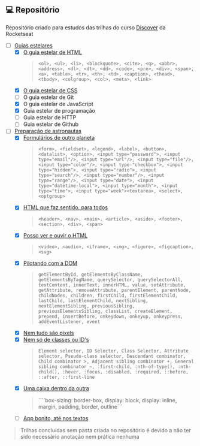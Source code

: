 ## 💻 Repositório

Repositório criado para estudos das trilhas do curso [Discover](https://app.rocketseat.com.br/discover) da Rocketseat

- [ ] [Guias estelares](https://github.com/FelipeBrenner/discover/tree/main/guias-estelares)
    - [x] [O guia estelar de HTML](https://github.com/FelipeBrenner/discover/tree/main/guias-estelares/1-o-guia-estelar-de-html)
        >```<ol>, <ul>, <li>, <blockquote>, <cite>, <q>, <abbr>, <address>, <dl>, <dt>, <dd>, <code>, <pre>, <div>, <span>, <a>, <table>, <tr>, <th>, <td>, <caption>, <thead>, <tbody>, <colgroup>, <col>, <meta>, <link>```
    - [x] [O guia estelar de CSS](https://github.com/FelipeBrenner/discover/tree/main/guias-estelares/2-o-guia-estelar-de-css)
    - [ ] O guia estelar de Git
    - [x] O guia estelar de JavaScript
    - [x] Guia estelar de programação
    - [ ] Guia estelar de HTTP
    - [ ] Guia estelar de Github
- [ ] [Preparação de astronautas](https://github.com/FelipeBrenner/discover/tree/main/preparacao-de-astronautas/)
    - [x] [Formulários de outro planeta](https://github.com/FelipeBrenner/discover/tree/main/preparacao-de-astronautas/1-formularios-de-outro-planeta)
        >```<form>, <fieldset>, <legend>, <label>, <button>, <datalist>, <option>, <input type="password">, <input type="email"/>, <input type="url"/>, <input type="file"/>, <input type="color"/>, <input type-"checkbox">, <input type="hidden">, <input type="radio">, <input type="search"/>, <input type="number"/>, <input type="range"/>, <input type="date">, <input type="datetime-local">, <input type="month">, <input type="time">, <input type="week"><textarea>, <select>, <optgroup>```
    - [x] [HTML que faz sentido, para todos](https://github.com/FelipeBrenner/discover/tree/main/preparacao-de-astronautas/2-html-que-faz-sentido-para-todos)
       >```<header>, <nav>, <main>, <article>, <aside>, <footer>, <section>, <div>, <span>```
    - [x] [Posso ver e ouvir o HTML](https://github.com/FelipeBrenner/discover/tree/main/preparacao-de-astronautas/3-posso-ver-e-ouvir-o-html)
        >```<video>, <audio>, <iframe>, <img>, <figure>, <figcaption>, <svg>```
    - [x] [Pilotando com a DOM](https://github.com/FelipeBrenner/discover/tree/main/preparacao-de-astronautas/4-pilotando-com-a-dom)
        >```getElementById, getElementsByClassName, getElementsByTagName, querySelector, querySelectorAll, textContent, innerText, innerHTML, value, setAttribute, getAttribute, removeAttribute, parentElement, parentNode, childNodes, children, firstChild, firstElementChild, lastChild, lastElementChild, nextSibling, nextElementSibling, previousSibling, previousElementsSibling, classList, createElement, prepend, insertBefore, onkeydown, onkeyup, onkeypress, addEventListener, event```
    - [x] [Nem tudo são pixels](https://github.com/FelipeBrenner/discover/tree/main/preparacao-de-astronautas/5-nem-tudo-sao-pixels)
    - [x] [Nem só de classes ou ID's](https://github.com/FelipeBrenner/discover/tree/main/preparacao-de-astronautas/6-nem-so-de-classes-ou-ids)
        >```Element selector, ID Selector, Class Selector, Attribute selector, Pseudo-class selector, Descendant combinator, Child combinator >, Adjacent sibling combinator +, General sibling combinator ~, :first-child, :nth-of-type(), :nth-child(), :hover, :focus, :disabled, :required, ::before, ::after, ::first-line```
    - [x] [Uma caixa dentro da outra](https://github.com/FelipeBrenner/discover/tree/main/preparacao-de-astronautas/7-uma-caixa-dentro-da-outra)
        >````box-sizing: border-box, display: block, display: inline, margin, padding, border, outline```
    - [ ] [App bonito, até nos textos](https://github.com/FelipeBrenner/discover/tree/main/preparacao-de-astronautas/7-uma-caixa-dentro-da-outra)

> Trilhas concluídas sem pasta criada no repositório é devido a não ter sido necessário anotação nem prática nenhuma

